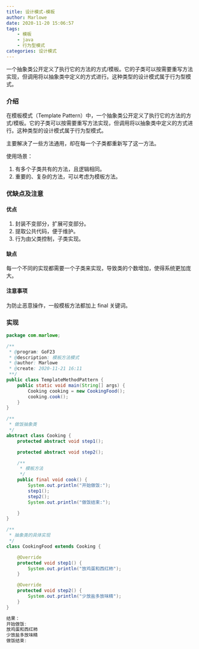 ```yaml
---
title: 设计模式-模板
author: Marlowe
date: 2020-11-20 15:06:57
tags:
    - 模板
    - java
    - 行为型模式
categories: 设计模式
---
```

一个抽象类公开定义了执行它的方法的方式/模板。它的子类可以按需要重写方法实现，但调用将以抽象类中定义的方式进行。这种类型的设计模式属于行为型模式。
<!--more-->
### 介绍
在模板模式（Template Pattern）中，一个抽象类公开定义了执行它的方法的方式/模板。它的子类可以按需要重写方法实现，但调用将以抽象类中定义的方式进行。这种类型的设计模式属于行为型模式。

主要解决了一些方法通用，却在每一个子类都重新写了这一方法。

使用场景：
1. 有多个子类共有的方法，且逻辑相同。
2. 重要的、复杂的方法，可以考虑为模板方法。

### 优缺点及注意
#### 优点

1. 封装不变部分，扩展可变部分。
2. 提取公共代码，便于维护。
3. 行为由父类控制，子类实现。

#### 缺点

每一个不同的实现都需要一个子类来实现，导致类的个数增加，使得系统更加庞大。

#### 注意事项

为防止恶意操作，一般模板方法都加上 final 关键词。

### 实现
```java
package com.marlowe;

/**
 * @program: GoF23
 * @description: 模板方法模式
 * @author: Marlowe
 * @create: 2020-11-21 16:11
 **/
public class TemplateMethodPattern {
    public static void main(String[] args) {
        Cooking cooking = new CookingFood();
        cooking.cook();
    }
}

/**
 * 做饭抽象类
 */
abstract class Cooking {
    protected abstract void step1();

    protected abstract void step2();

    /**
     * 模板方法
     */
    public final void cook() {
        System.out.println("开始做饭:");
        step1();
        step2();
        System.out.println("做饭结束:");

    }
}

/**
 * 抽象类的具体实现
 */
class CookingFood extends Cooking {

    @Override
    protected void step1() {
        System.out.println("放鸡蛋和西红柿");
    }

    @Override
    protected void step2() {
        System.out.println("少放盐多放味精");
    }
}

```
```java
结果：
开始做饭:
放鸡蛋和西红柿
少放盐多放味精
做饭结束:
```

